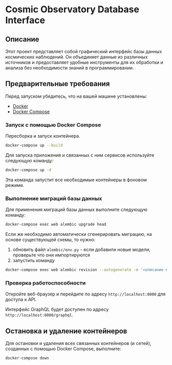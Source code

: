 # Cosmic Observatory Database Interface

## Описание

Этот проект представляет собой графический интерфейс базы данных космических наблюдений. Он объединяет данные из различных источников и предоставляет удобные инструменты для их обработки и анализа без необходимости знаний в программировании.

## Предварительные требования

Перед запуском убедитесь, что на вашей машине установлены:

- [Docker](https://www.docker.com/get-started)
- [Docker Compose](https://docs.docker.com/compose/install/)

[//]: # (### Настройка переменных окружения)

[//]: # ()
[//]: # (Создайте `.env` файл в корне проекта с необходимыми переменными окружения:)

[//]: # ()
[//]: # (```env)

[//]: # (# .env)

[//]: # (POSTGRES_USER=cosmic_user)

[//]: # (POSTGRES_PASSWORD=cosmic_password)

[//]: # (POSTGRES_DB=cosmic_db)

[//]: # (DATABASE_URL=postgresql://cosmic_user:cosmic_password@db/cosmic_db)

[//]: # (```)

### Запуск с помощью Docker Compose

Пересборка и запуск контейнера.

```bash
docker-compose up --build
```

Для запуска приложения и связанных с ним сервисов используйте следующую команду:

```bash
docker-compose up -d
```
Эта команда запустит все необходимые контейнеры в фоновом режиме.

### Выполнение миграций базы данных

Для применения миграций базы данных выполните следующую команду:

```bash
docker-compose exec web alembic upgrade head
```

Если же необходимо автоматически сгенерировать миграцию, на основе существующей схемы, то нужно:
1. обновить файл `alembic/env.py` - если добавили новые модели, проверьте что они импортируются
2. запустить команду 
```bash
docker-compose exec web alembic revision --autogenerate -m '<описание миграции>'
```

### Проверка работоспособности

Откройте веб-браузер и перейдите по адресу `http://localhost:8000` для доступа к API. 

Интерфейс GraphQL будет доступен по адресу `http://localhost:8000/graphql`.

[//]: # (## Тестирование)

[//]: # ()
[//]: # (Для запуска тестов используйте следующую команду:)

[//]: # ()
[//]: # (```bash)

[//]: # (docker-compose exec web pytest)

[//]: # (```)

## Остановка и удаление контейнеров

Для остановки и удаления всех связанных контейнеров (и сетей), созданных с помощью Docker Compose, выполните:

```bash
docker-compose down
```